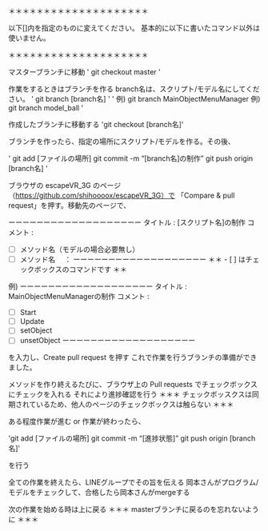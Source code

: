 ＊＊＊＊＊＊＊＊＊＊＊＊＊＊＊＊＊＊＊＊

以下[]内を指定のものに変えてください。
基本的に以下に書いたコマンド以外は使いません。

＊＊＊＊＊＊＊＊＊＊＊＊＊＊＊＊＊＊＊＊

マスターブランチに移動
'
git checkout master
'

作業をするときはブランチを作る
branch名は、スクリプト/モデル名にしてください。
'
git branch [branch名]
'
'
例) git branch MainObjectMenuManager
例) git branch model_ball
'

作成したブランチに移動する
'git checkout [branch名]'

ブランチを作ったら、指定の場所にスクリプト/モデルを作る。その後、

'
git add [ファイルの場所]
git commit -m “[branch名]の制作”
git push origin [branch名]
'

ブラウザの escapeVR_3G のページ（https://github.com/shihoooox/escapeVR_3G）で
「Compare & pull request」を押す。移動先のページで、

ーーーーーーーーーーーーーーーーーーー
タイトル : [スクリプト名]の制作
コメント : 
- [ ] メソッド名（モデルの場合必要無し）
- [ ] メソッド名
	　：
ーーーーーーーーーーーーーーーーーーー 
＊＊ - [ ] はチェックボックスのコマンドです ＊＊

例)
ーーーーーーーーーーーーーーーーーーー
タイトル : MainObjectMenuManagerの制作
コメント : 
- [ ] Start
- [ ] Update
- [ ] setObject
- [ ] unsetObject
ーーーーーーーーーーーーーーーーーーー 

を入力し、Create pull request を押す
これで作業を行うブランチの準備ができました。

メソッドを作り終えるたびに、ブラウザ上の Pull requests でチェックボックスにチェックを入れる
それにより進捗確認を行う
＊＊＊ チェックボッスクスは同期されているため、他人のページのチェックボックスは触らない ＊＊＊

ある程度作業が進む or 作業が終わったら、

'git add [ファイルの場所]
git commit -m “[進捗状態]”
git push origin [branch名]'

を行う

全ての作業を終えたら、LINEグループでその旨を伝える
岡本さんがプログラム/モデルをチェックして、合格したら岡本さんがmergeする

次の作業を始める時は上に戻る
＊＊＊ masterブランチに戻るのを忘れないように ＊＊＊